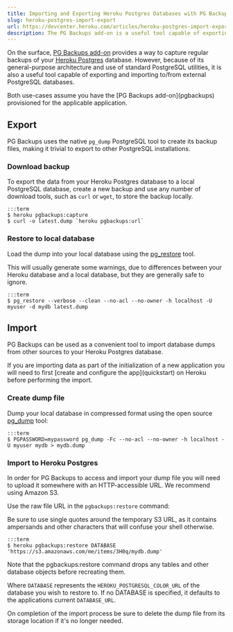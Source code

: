 ```yaml
---
title: Importing and Exporting Heroku Postgres Databases with PG Backups
slug: heroku-postgres-import-export
url: https://devcenter.heroku.com/articles/heroku-postgres-import-export
description: The PG Backups add-on is a useful tool capable of exporting and importing to/from external PostgreSQL databases.
---
```


On the surface, [PG Backups add-on](pgbackups) provides a way to capture regular backups of your [Heroku Postgres](heroku-postgresql) database. However, because of its general-purpose architecture and use of standard PostgreSQL utilities, it is also a useful tool capable of exporting and importing to/from external PostgreSQL databases.

<p class="note" markdown="1">
Both use-cases assume you have the [PG Backups add-on](pgbackups) provisioned for the applicable application.
</p>

## Export

PG Backups uses the native `pg_dump` PostgreSQL tool to create its backup files, making it trivial to export to other PostgreSQL installations.

### Download backup

To export the data from your Heroku Postgres database to a local PostgreSQL database, create a new backup and use any number of download tools, such as `curl` or `wget`, to store the backup locally.

    :::term
    $ heroku pgbackups:capture
    $ curl -o latest.dump `heroku pgbackups:url`

### Restore to local database

Load the dump into your local database using the [pg_restore](http://www.postgresql.org/docs/9.1/static/app-pgrestore.html) tool.

<div class="callout" markdown="1">
This will usually generate some warnings, due to differences between your Heroku database and a local database, but they are generally safe to ignore.
</div>

    :::term
    $ pg_restore --verbose --clean --no-acl --no-owner -h localhost -U myuser -d mydb latest.dump

## Import

PG Backups can be used as a convenient tool to import database dumps from other sources to your Heroku Postgres database.

<p class="note" markdown="1">
If you are importing data as part of the initialization of a new application you will need to first [create and configure the app](quickstart) on Heroku before performing the import.
</p>

### Create dump file

Dump your local database in compressed format using the open source [pg_dump](http://www.postgresql.org/docs/9.1/interactive/backup-dump.html) tool:

    :::term
    $ PGPASSWORD=mypassword pg_dump -Fc --no-acl --no-owner -h localhost -U myuser mydb > mydb.dump

### Import to Heroku Postgres

In order for PG Backups to access and import your dump file you will need to upload it somewhere with an HTTP-accessible URL.  We recommend using Amazon S3<!-- or [CloudApp](http://getcloudapp.com/)-->.

Use the raw file URL in the `pgbackups:restore` command:

<div class="callout" markdown="1">
Be sure to use single quotes around the temporary S3 URL, as it contains ampersands and other characters that will confuse your shell otherwise.
</div>

    :::term
    $ heroku pgbackups:restore DATABASE 'https://s3.amazonaws.com/me/items/3H0q/mydb.dump'

<!--heroku pgbackups:restore DATABASE 'http://f.cl.ly/items/1q2o3t1d3g0F1j2g3z18/mydb.dump'-->

<div class="callout" markdown="1">
Note that the pgbackups:restore command drops any tables and other database objects before recreating them.
</div>

Where `DATABASE` represents the `HEROKU_POSTGRESQL_COLOR_URL` of the database you wish to restore to. If no DATABASE is specified, it defaults to the applications current `DATABASE_URL`.

On completion of the import process be sure to delete the dump file from its storage location if it's no longer needed.      